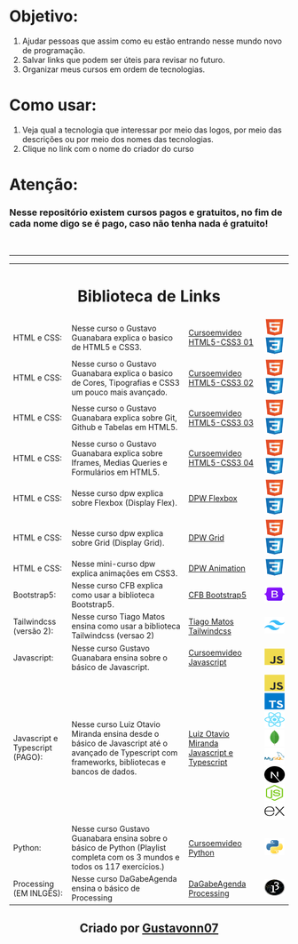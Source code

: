 # Objetivo:
1. Ajudar pessoas que assim como eu estão entrando nesse mundo novo de programação.
2. Salvar links que podem ser úteis para revisar no futuro.
3. Organizar meus cursos em ordem de tecnologias.

# Como usar:
1. Veja qual a tecnologia que interessar por meio das logos, por meio das descrições ou por meio dos nomes das tecnologias.
2. Clique no link com o nome do criador do curso

# Atenção:
### Nesse repositório existem cursos pagos e gratuitos, no fim de cada nome digo se é pago, caso não tenha nada é gratuito!


<br>
<hr>

<table align='center'>
  <tr>
    <td colspan='5'><h1 align='center'> Biblioteca de Links </h1></td>
  </tr>
  <tr>
    <td>HTML e CSS: </td>
    <td> Nesse curso o Gustavo Guanabara explica o basico de HTML5 e CSS3.
    <td colspan='2'><a target='_blank' href='https://www.youtube.com/playlist?list=PLHz_AreHm4dkZ9-atkcmcBaMZdmLHft8n'>Cursoemvideo HTML5-CSS3 01</a></td>
    <td><img alt="Gustavo-HTML" height="30" width="40" src="https://raw.githubusercontent.com/devicons/devicon/master/icons/html5/html5-original.svg"> <img alt="Gustavo-CSS" height="30" width="40" src="https://raw.githubusercontent.com/devicons/devicon/master/icons/css3/css3-original.svg">
  </tr>
  <tr>
    <td>HTML e CSS: </td>
    <td> Nesse curso o Gustavo Guanabara explica o basico de Cores, Tipografias e CSS3 um pouco mais avançado.
    <td colspan='2'><a target='_blank' href='https://www.youtube.com/playlist?list=PLHz_AreHm4dlUpEXkY1AyVLQGcpSgVF8s'>Cursoemvideo HTML5-CSS3 02</a></td>
    <td><img alt="Gustavo-HTML" height="30" width="40" src="https://raw.githubusercontent.com/devicons/devicon/master/icons/html5/html5-original.svg"> <img alt="Gustavo-CSS" height="30" width="40" src="https://raw.githubusercontent.com/devicons/devicon/master/icons/css3/css3-original.svg">
  </tr>
  <tr>
    <td>HTML e CSS: </td>
    <td> Nesse curso o Gustavo Guanabara explica sobre Git, Github e Tabelas em HTML5.
    <td colspan='2'><a target='_blank' href='https://www.youtube.com/playlist?list=PLHz_AreHm4dmcAviDwiGgHbeEJToxbOpZ'>Cursoemvideo HTML5-CSS3 03</a></td>
    <td><img alt="Gustavo-HTML" height="30" width="40" src="https://raw.githubusercontent.com/devicons/devicon/master/icons/html5/html5-original.svg"> <img alt="Gustavo-CSS" height="30" width="40" src="https://raw.githubusercontent.com/devicons/devicon/master/icons/css3/css3-original.svg">
  </tr>
  <tr>
    <td>HTML e CSS: </td>
    <td> Nesse curso o Gustavo Guanabara explica sobre Iframes, Medias Queries e Formulários em HTML5.
    <td colspan='2'><a target='_blank' href='https://www.youtube.com/playlist?list=PLHz_AreHm4dkcVCk2Bn_fdVQ81Fkrh6WT'>Cursoemvideo HTML5-CSS3 04</a></td>
    <td><img alt="Gustavo-HTML" height="30" width="40" src="https://raw.githubusercontent.com/devicons/devicon/master/icons/html5/html5-original.svg"> <img alt="Gustavo-CSS" height="30" width="40" src="https://raw.githubusercontent.com/devicons/devicon/master/icons/css3/css3-original.svg">
  </tr>
  <tr>
    <td>HTML e CSS: </td>
    <td> Nesse curso dpw explica sobre Flexbox (Display Flex).
    <td colspan='2'><a target='_blank' href='https://www.youtube.com/playlist?list=PLYgzkrmJnLwo8IDD2v7RP_oyE3yzc1fY4'>DPW Flexbox</a></td>
    <td><img alt="Gustavo-HTML" height="30" width="40" src="https://raw.githubusercontent.com/devicons/devicon/master/icons/html5/html5-original.svg"> <img alt="Gustavo-CSS" height="30" width="40" src="https://raw.githubusercontent.com/devicons/devicon/master/icons/css3/css3-original.svg">
  </tr>
  <tr>
    <td>HTML e CSS: </td>
    <td> Nesse curso dpw explica sobre Grid (Display Grid).
    <td colspan='2'><a target='_blank' href='https://www.youtube.com/playlist?list=PLYgzkrmJnLwpeeGgdADYq3cE2yUwLLTOv'>DPW Grid</a></td>
    <td><img alt="Gustavo-HTML" height="30" width="40" src="https://raw.githubusercontent.com/devicons/devicon/master/icons/html5/html5-original.svg"> <img alt="Gustavo-CSS" height="30" width="40" src="https://raw.githubusercontent.com/devicons/devicon/master/icons/css3/css3-original.svg">
  </tr>
   <tr>
    <td>HTML e CSS: </td>
    <td> Nesse mini-curso dpw explica animações em CSS3.
    <td colspan='2'><a target='_blank' href='https://www.youtube.com/watch?v=eTELLTacg-8&t=2528s'>DPW Animation</a></td>
    <td><img alt="Gustavo-CSS" height="30" width="40" src="https://raw.githubusercontent.com/devicons/devicon/master/icons/css3/css3-original.svg">
  </tr>
  <tr>
    <td>Bootstrap5: </td>
    <td> Nesse curso CFB explica como usar a biblioteca Bootstrap5.
    <td colspan='2'><a target='_blank' href='https://www.youtube.com/playlist?list=PLx4x_zx8csUgop9qBqm6ReuNa3XraZBrc'>CFB Bootstrap5</a></td>
    <td><img alt="Gustavo-BOOTSTRAP" height="30" width="40" src="https://raw.githubusercontent.com/devicons/devicon/master/icons/bootstrap/bootstrap-original.svg">
  </tr>
  <tr>
    <td>Tailwindcss (versão 2): </td>
    <td> Nesse curso Tiago Matos ensina como usar a biblioteca Tailwindcss (versao 2)
    <td colspan='2'><a target='_blank' href='https://www.youtube.com/playlist?list=PLcoYAcR89n-r1m-tMfV4qndrRWpT_rb9u'>Tiago Matos Tailwindcss</a></td>
    <td><img alt="Gustavo-TAILWIND" height="30" width="40" src="https://raw.githubusercontent.com/devicons/devicon/master/icons/tailwindcss/tailwindcss-plain.svg">
  </tr>
  <tr>
    <td>Javascript: </td>
    <td> Nesse curso Gustavo Guanabara ensina sobre o básico de Javascript.
    <td colspan='2'><a target='_blank' href='https://www.youtube.com/playlist?list=PLHz_AreHm4dlsK3Nr9GVvXCbpQyHQl1o1'>Cursoemvideo Javascript</a></td>
    <td><img alt="Gustavo-JAVASCRIPT" height="30" width="40" src="https://raw.githubusercontent.com/devicons/devicon/master/icons/javascript/javascript-original.svg">
  </tr>
  <tr>
    <td>Javascript e Typescript (PAGO): </td>
    <td> Nesse curso Luiz Otavio Miranda ensina desde o básico de Javascript até o avançado de Typescript com frameworks, bibliotecas e bancos de dados.
    <td colspan='2'><a target='_blank' href='https://www.udemy.com/course/curso-de-javascript-moderno-do-basico-ao-avancado/'>Luiz Otavio Miranda Javascript e Typescript</a></td>
    <td><img alt="Gustavo-JAVASCRIPT" height="30" width="40" src="https://raw.githubusercontent.com/devicons/devicon/master/icons/javascript/javascript-original.svg"> <img alt="Gustavo-TYPESCRIPT" height="30" width="40" src="https://raw.githubusercontent.com/devicons/devicon/master/icons/typescript/typescript-original.svg"> <img alt="Gustavo-REACT" height="30" width="40" src="https://raw.githubusercontent.com/devicons/devicon/master/icons/react/react-original.svg"> <img alt="Gustavo-MONGODB" height="30" width="40" src="https://raw.githubusercontent.com/devicons/devicon/master/icons/mongodb/mongodb-original.svg"> <img alt="Gustavo-MYSQL" height="30" width="40" src="https://raw.githubusercontent.com/devicons/devicon/master/icons/mysql/mysql-original-wordmark.svg"> <img alt="Gustavo-NEXTJS" height="30" width="40" src="https://raw.githubusercontent.com/devicons/devicon/master/icons/nextjs/nextjs-original.svg"> <img alt="Gustavo-NODEJS" height="30" width="40" src="https://raw.githubusercontent.com/devicons/devicon/master/icons/nodejs/nodejs-original.svg"> <img alt="Gustavo-EXPRESS" height="30" width="40" src="https://raw.githubusercontent.com/devicons/devicon/master/icons/express/express-original.svg">
  </tr>
  <tr>
    <td>Python: </td>
    <td> Nesse curso Gustavo Guanabara ensina sobre o básico de Python (Playlist completa com os 3 mundos e todos os 117 exercícios.)
    <td colspan='2'><a target='_blank' href='https://www.youtube.com/playlist?list=PLvE-ZAFRgX8hnECDn1v9HNTI71veL3oW0'>Cursoemvideo Python</a></td>
    <td><img alt="Gustavo-PYTHON" height="30" width="40" src="https://raw.githubusercontent.com/devicons/devicon/master/icons/python/python-original.svg">
  </tr>
  <tr>
    <td>Processing (EM INLGÊS): </td>
    <td> Nesse curso DaGabeAgenda ensina o básico de Processing
    <td colspan='2'><a target='_blank' href='https://www.youtube.com/playlist?list=PLzJbM9-DyOZyMZzVda3HaWviHqfPiYN7e'>DaGabeAgenda Processing</a></td>
    <td> <img alt="Gustavo-PROCESSING" height="30" width="40" src="https://raw.githubusercontent.com/devicons/devicon/master/icons/processing/processing-original.svg">
  </tr>
</table>

<h2 align='center'>Criado por <a href='https://github.com/Gustavonn07'>Gustavonn07</a></h2>
